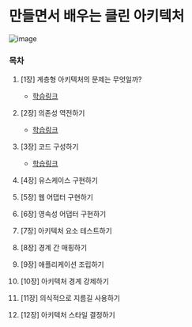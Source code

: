 # 만들면서 배우는 클린 아키텍처

![image](https://github.com/ulimy/study/assets/18046394/c57e2375-08c0-4c6e-97e6-d2dbd2ddab23)

### 목차

1. [1장] 계층형 아키텍처의 문제는 무엇일까?
    - [학습링크](https://github.com/ulimy/study/blob/main/java/%EC%B1%85/%EB%A7%8C%EB%93%A4%EB%A9%B4%EC%84%9C%20%EB%B0%B0%EC%9A%B0%EB%8A%94%20%ED%81%B4%EB%A6%B0%20%EC%95%84%ED%82%A4%ED%85%8D%EC%B2%98/%5B1%EC%9E%A5%5D%20%EA%B3%84%EC%B8%B5%ED%98%95%20%EC%95%84%ED%82%A4%ED%85%8D%EC%B2%98%EC%9D%98%20%EB%AC%B8%EC%A0%9C%EB%8A%94%20%EB%AC%B4%EC%97%87%EC%9D%BC%EA%B9%8C%3F.md)


2. [2장] 의존성 역전하기
    - [학습링크](https://github.com/ulimy/study/blob/main/java/%EC%B1%85/%EB%A7%8C%EB%93%A4%EB%A9%B4%EC%84%9C%20%EB%B0%B0%EC%9A%B0%EB%8A%94%20%ED%81%B4%EB%A6%B0%20%EC%95%84%ED%82%A4%ED%85%8D%EC%B2%98/%5B2%EC%9E%A5%5D%20%EC%9D%98%EC%A1%B4%EC%84%B1%20%EC%97%AD%EC%A0%84%ED%95%98%EA%B8%B0.md)


3. [3장] 코드 구성하기
    - [학습링크](https://github.com/ulimy/study/blob/main/java/%EC%B1%85/%EB%A7%8C%EB%93%A4%EB%A9%B4%EC%84%9C%20%EB%B0%B0%EC%9A%B0%EB%8A%94%20%ED%81%B4%EB%A6%B0%20%EC%95%84%ED%82%A4%ED%85%8D%EC%B2%98/%5B3%EC%9E%A5%5D%20%EC%BD%94%EB%93%9C%20%EA%B5%AC%EC%84%B1%ED%95%98%EA%B8%B0.md)


4. [4장] 유스케이스 구현하기


5. [5장] 웹 어댑터 구현하기


6. [6장] 영속성 어댑터 구현하기


7. [7장] 아키텍처 요소 테스트하기


8. [8장] 경계 간 매핑하기


9. [9장] 애플리케이션 조립하기


10. [10장] 아키텍처 경계 강제하기


11. [11장] 의식적으로 지름길 사용하기


12. [12장] 아키텍처 스타일 결정하기

